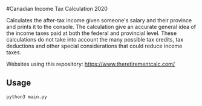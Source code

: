#Canadian Income Tax Calculation 2020

Calculates the after-tax income given someone's salary and their province and prints it to the console. The calculation give an accurate general idea of the income taxes paid at both the federal and provincial level. These calculations do not take into account the many possible tax credits, tax deductions and other special considerations that could reduce income taxes.

Websites using this repository: https://www.theretirementcalc.com/


## Usage

```python
python3 main.py
```



